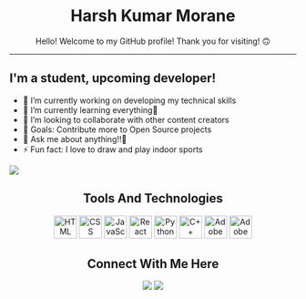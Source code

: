 <h1 align="center">Harsh Kumar Morane</h1>

<p align="center">
Hello! Welcome to my GitHub profile! Thank you for visiting! 🙃
</p>

<hr />

## I'm a student, upcoming developer!
- 🔭 I’m currently working on developing my technical skills
- 🌱 I’m currently learning everything🤣
- 👯 I’m looking to collaborate with other content creators
- 🥅 Goals: Contribute more to Open Source projects
- 💬 Ask me about anything!!🤖
- ⚡ Fun fact: I love to draw and play indoor sports

<img 
   src="https://github-readme-stats.vercel.app/api?username=moraneharsh&show_icons=true&theme=tokyonight" 
/>

<h2 align="center">Tools And Technologies</h2>
<p align="center"> 
   <img src="https://img.icons8.com/color/2x/html-5.png" alt="HTML" width="40" height="40">
   <img src="https://img.icons8.com/color/2x/css3.png" alt="CSS" width="40" height="40">
   <img src="https://img.icons8.com/color/2x/javascript.png" alt="JavaScript" width="40" height="40">
   <img src="https://img.icons8.com/plasticine/2x/react.png" alt="React" width="40" height="40">
   <img src="https://img.icons8.com/color/2x/python.png" alt="Python" width="40" height="40">
   <img src="https://img.icons8.com/color/2x/c-plus-plus-logo.png" alt="C++" width="40" height="40">
   <img src="https://img.icons8.com/color/2x/adobe-xd.png" alt="Adobe Xd" width="40" height="40">
   <img src="https://img.icons8.com/color/2x/figma.png" alt="Adobe Xd" width="40" height="40">
<!--    <a href="https://angular.io" target="_blank"> <img src="https://angular.io/assets/images/logos/angular/angular.svg" alt="angular" width="40" height="40"/> </a>  -->
</p>

<h2 align="center">Connect With Me Here</h2>
<p align="center">
<a href="https://linkedin.com/in/harshmorane" target="_blank" rel="noopener noreferrer"><img src="https://img.shields.io/badge/LinkedIn-Harsh%20Morane-purple?logo=linkedin&logoColor=blue&color=blue" /></a>
<a href="https://twitter.com/HarshMorane" target="_blank" rel="noopener noreferrer"><img src="https://img.shields.io/badge/Twitter-Harsh%20Morane-purple?logo=Twitter&logoColor=blue&color=blue" /></a>    
</p>

